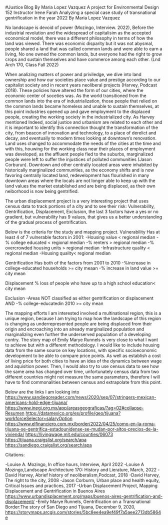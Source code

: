 #Justice Blog 
By Maria Lopez Vazquez
A project for Environmental Design 152 
Instructor Irene Farah
Analyzing a special case study of transnational gentrification in the year 2022 By Maria Lopez Vazquez

No landscape is devoid of power (Mozingo, Interview. 2022), Before the industrial revolution and the widespread of capitalisim as the accepted economical model, there was a different philosophy in terms of how the land was viewed. There was economic disparity but it was not abysmal, people shared a land that was called common lands and were able to earn a living, No one owned the common lands, but everyone had the right to grow crops and sustain themselves and have commerce among each other. (Lnd Arch 170, Class Fall 2022)

When analizing matters of power and priviledge, we dive into land ownership and how our societies place value and prestige according to our capitalist society and in recent years neoliberal projects (Harvey, Podcast 2018). These policies have altered the form of our cities, where the economic center of soceties was. As the world transitioned from the common lands into the era of industrialization, those people that relied on the common lands became homeless and unable to sustain themselves, at this point industries opened up and gave employment to the displaced people, creating the working society in the industrialized city. As Harvey mentioned Indeed, social justice and urbanism are related to each other and it is important to identify this connection thought the transformation of the city, from beacon of innovation and technology, to a place of derelict and decay, and eventually to modern times looking at downtown’s renovation. Land uses changed to accommodate the needs of the cities at the time and with this, houwing for the working class near their places of employment was developed, as the affluent people fled to the suburbs, marginalized people were left to suffer the injustices of polluted communities (Jason Corburun). Downtown and other centrally located areas were inhabited by historically marginalized communities, as the economy shifts and is now favoring centrally located land, redevelopment has flourished in many downtown areas where the locals are not longer able to keep up with the land values the market established and are being displaced, as their own neiborhood is now being gentrified.

The urban displacement project is a very interesting project that uses census data to track portions of a city and to see their risk: Vulnerability, Gentrification, Displacement, Exclusion, the last 3 factors have a yes or no gradient, but vulnerability has 9 values, that gives us a better understanding of the gradual process of gentrification.

Below is the criteria for the study and mapping project. Vulnerability Has at least 4 of 7 vulnerable factors in 2001: -Housing value < regional median -% college educated < regional median -% renters > regional median -% overcrowded housing units > regional median -Infrastructure quality < regional median -Housing quality< regional median

Gentrification Has both of the factors from 2001 to 2010 -%increase in college-educated households >= city meaan -% increase in land value >= city mean

Displacement % loss of people who have up to a high school education< city mean

Exclusion -Areas NOT classified as either gentrification or displacement AND -% college-educatedin 2010 >= city mean

The mapping efforts I am interested involved a multinational region, this is a unique region, because I am trying to map how the landscape of this region is changing as underrepresented people are being displaced from their origin and encroaching into an already marginalized population and marginalizing even further the underserved population of a developing contry. The story map of Emily Marye Runnels is very close to what I want to achieve but with a different methodology. I would like to include housing data from the same source on key locations, with specific socioeconomic development to be able to compare price points. As well as establish a cost of living price for both cities to have an idea of the dynamics between wage and aquisition power. Then, I would also try to use census data to see how the same area has changed over time, unfortunately census data from two different countries might not measure the same parameters, therefore I will have to find commonalities between census and extrapolate from this point.

Below are the links I am looking into https://www.sandiegoreader.com/news/2020/sep/07/stringers-mexican-americans-hold-edge-tijuana/ https://www.inegi.org.mx/app/areasgeograficas/?ag=02#collapse-Resumen https://datamexico.org/es/profile/geo/tijuana?workforceSelector=salaryOption https://www.elfinanciero.com.mx/border/2022/04/25/como-en-la-roma-tijuana-se-gentrifica-estadounidense-se-mudan-por-altos-precios-de-la-vivienda/ https://livingwage.mit.edu/counties/06073 https://tijuana.craigslist.org/search/apa https://sandiego.craigslist.org/search/apa

Citations:

-Louise A. Mozingo, In office hours, Interview, April 2022 -Louise A Mozingo,Landscape Architecture 170: History and Lierature, March, 2022 -David Harvey, Abrief history of neoliberalism,Podcast, 2018 -David Harvey, The right to the city, 2008 -Jason Corburm, Urban place and health equity, Critical Issues and practices, 2017 -Urban Displacement Project, Mapping Displacement and Gentrification in Buenos Aires https://www.urbandisplacement.org/maps/buenos-aires-gentrification-and-displacement/ -Emily Marye Runnels, Gentrification on a Transnational Border:The story of San Diego and Tijuana, December 9, 2020, https://storymaps.arcgis.com/stories/5bc8ee4ea9ef49f7a5aee2713db5864e
